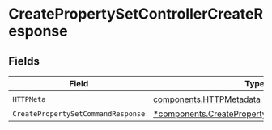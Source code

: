 # CreatePropertySetControllerCreateResponse


## Fields

| Field                                                                                                       | Type                                                                                                        | Required                                                                                                    | Description                                                                                                 |
| ----------------------------------------------------------------------------------------------------------- | ----------------------------------------------------------------------------------------------------------- | ----------------------------------------------------------------------------------------------------------- | ----------------------------------------------------------------------------------------------------------- |
| `HTTPMeta`                                                                                                  | [components.HTTPMetadata](../../models/components/httpmetadata.md)                                          | :heavy_check_mark:                                                                                          | N/A                                                                                                         |
| `CreatePropertySetCommandResponse`                                                                          | [*components.CreatePropertySetCommandResponse](../../models/components/createpropertysetcommandresponse.md) | :heavy_minus_sign:                                                                                          | N/A                                                                                                         |